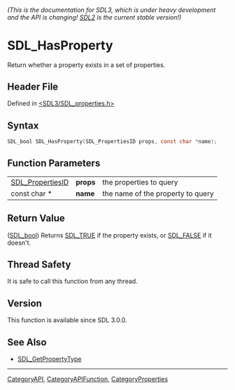 ###### (This is the documentation for SDL3, which is under heavy development and the API is changing! [SDL2](https://wiki.libsdl.org/SDL2/) is the current stable version!)
# SDL_HasProperty

Return whether a property exists in a set of properties.

## Header File

Defined in [<SDL3/SDL_properties.h>](https://github.com/libsdl-org/SDL/blob/main/include/SDL3/SDL_properties.h)

## Syntax

```c
SDL_bool SDL_HasProperty(SDL_PropertiesID props, const char *name);
```

## Function Parameters

|                                      |           |                                   |
| ------------------------------------ | --------- | --------------------------------- |
| [SDL_PropertiesID](SDL_PropertiesID) | **props** | the properties to query           |
| const char *                         | **name**  | the name of the property to query |

## Return Value

([SDL_bool](SDL_bool)) Returns [SDL_TRUE](SDL_TRUE) if the property exists,
or [SDL_FALSE](SDL_FALSE) if it doesn't.

## Thread Safety

It is safe to call this function from any thread.

## Version

This function is available since SDL 3.0.0.

## See Also

- [SDL_GetPropertyType](SDL_GetPropertyType)

----
[CategoryAPI](CategoryAPI), [CategoryAPIFunction](CategoryAPIFunction), [CategoryProperties](CategoryProperties)

